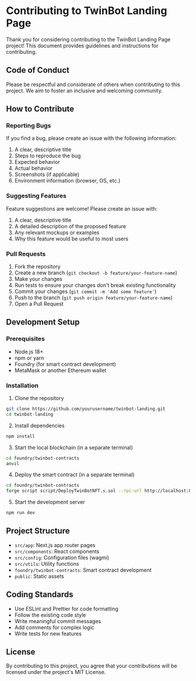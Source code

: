 # Contributing to TwinBot Landing Page

Thank you for considering contributing to the TwinBot Landing Page project! This document provides guidelines and instructions for contributing.

## Code of Conduct

Please be respectful and considerate of others when contributing to this project. We aim to foster an inclusive and welcoming community.

## How to Contribute

### Reporting Bugs

If you find a bug, please create an issue with the following information:

1. A clear, descriptive title
2. Steps to reproduce the bug
3. Expected behavior
4. Actual behavior
5. Screenshots (if applicable)
6. Environment information (browser, OS, etc.)

### Suggesting Features

Feature suggestions are welcome! Please create an issue with:

1. A clear, descriptive title
2. A detailed description of the proposed feature
3. Any relevant mockups or examples
4. Why this feature would be useful to most users

### Pull Requests

1. Fork the repository
2. Create a new branch (`git checkout -b feature/your-feature-name`)
3. Make your changes
4. Run tests to ensure your changes don't break existing functionality
5. Commit your changes (`git commit -m 'Add some feature'`)
6. Push to the branch (`git push origin feature/your-feature-name`)
7. Open a Pull Request

## Development Setup

### Prerequisites

- Node.js 18+
- npm or yarn
- Foundry (for smart contract development)
- MetaMask or another Ethereum wallet

### Installation

1. Clone the repository
```bash
git clone https://github.com/yourusername/twinbot-landing.git
cd twinbot-landing
```

2. Install dependencies
```bash
npm install
```

3. Start the local blockchain (in a separate terminal)
```bash
cd foundry/twinbot-contracts
anvil
```

4. Deploy the smart contract (in a separate terminal)
```bash
cd foundry/twinbot-contracts
forge script script/DeployTwinBotNFT.s.sol --rpc-url http://localhost:8545 --private-key 0xac0974bec39a17e36ba4a6b4d238ff944bacb478cbed5efcae784d7bf4f2ff80 --broadcast
```

5. Start the development server
```bash
npm run dev
```

## Project Structure

- `src/app`: Next.js app router pages
- `src/components`: React components
- `src/config`: Configuration files (wagmi)
- `src/utils`: Utility functions
- `foundry/twinbot-contracts`: Smart contract development
- `public`: Static assets

## Coding Standards

- Use ESLint and Prettier for code formatting
- Follow the existing code style
- Write meaningful commit messages
- Add comments for complex logic
- Write tests for new features

## License

By contributing to this project, you agree that your contributions will be licensed under the project's MIT License.
